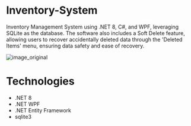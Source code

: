 # Inventory-System
Inventory Management System using .NET 8, C#, and WPF, 		leveraging SQLite as the database. The software also includes a 	Soft 	Delete feature, allowing users to recover accidentally deleted 	data 	through the 'Deleted Items' menu, ensuring data safety and 	ease of recovery.

![image_original](https://github.com/user-attachments/assets/f72732e0-1e4e-4943-9a29-dbc4708d6312)

# Technologies
- .NET 8
- .NET WPF
- .NET Entity Framework
- sqlite3
